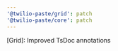 ```yaml
---
'@twilio-paste/grid': patch
'@twilio-paste/core': patch
---
```


[Grid]: Improved TsDoc annotations
